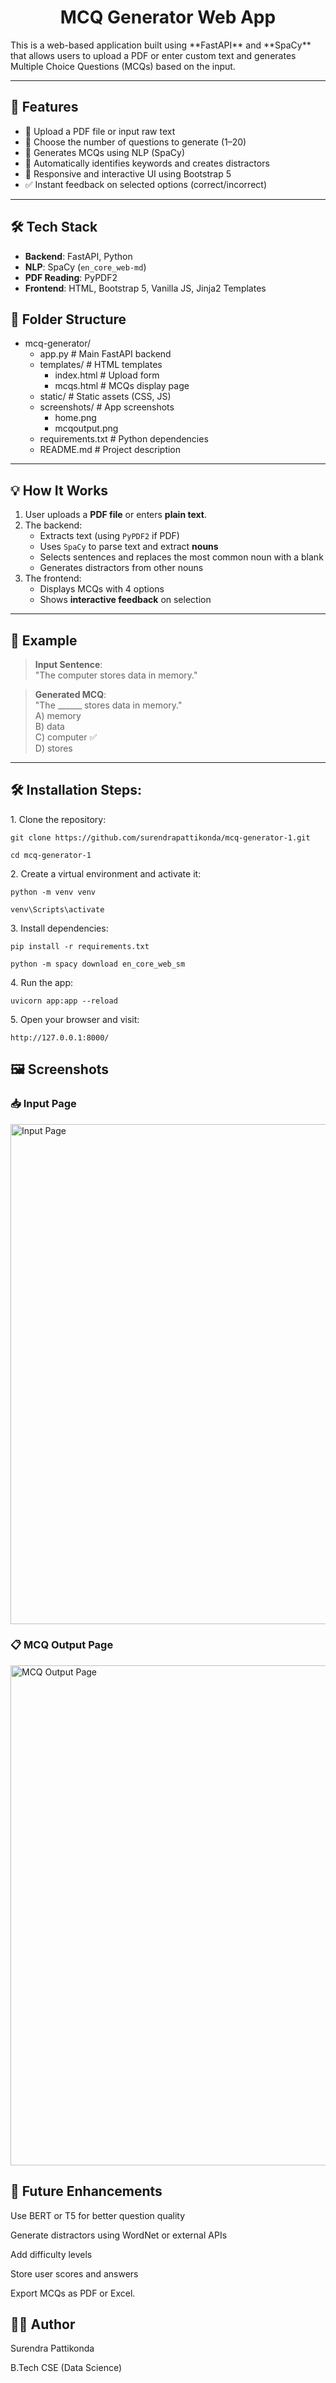 <h1 align="center" id="title">MCQ Generator Web App</h1>

<p id="description">This is a web-based application built using **FastAPI** and **SpaCy** that allows users to upload a PDF or enter custom text and generates Multiple Choice Questions (MCQs) based on the input.</p>

---

## 🚀 Features

- 📄 Upload a PDF file or input raw text
- 🔢 Choose the number of questions to generate (1–20)
- 🤖 Generates MCQs using NLP (SpaCy)
- 🎯 Automatically identifies keywords and creates distractors
- 📝 Responsive and interactive UI using Bootstrap 5
- ✅ Instant feedback on selected options (correct/incorrect)

---

## 🛠️ Tech Stack

- **Backend**: FastAPI, Python
- **NLP**: SpaCy (`en_core_web-md`)
- **PDF Reading**: PyPDF2
- **Frontend**: HTML, Bootstrap 5, Vanilla JS, Jinja2 Templates


## 📁 Folder Structure

- mcq-generator/
    - app.py     # Main FastAPI backend
    - templates/  # HTML templates
        - index.html  # Upload form
        - mcqs.html  # MCQs display page
    - static/  # Static assets (CSS, JS)
    - screenshots/  # App screenshots
        - home.png
        - mcqoutput.png
    - requirements.txt  # Python dependencies
    - README.md  # Project description


---

## 💡 How It Works

1. User uploads a **PDF file** or enters **plain text**.
2. The backend:
   - Extracts text (using `PyPDF2` if PDF)
   - Uses `SpaCy` to parse text and extract **nouns**
   - Selects sentences and replaces the most common noun with a blank
   - Generates distractors from other nouns
3. The frontend:
   - Displays MCQs with 4 options
   - Shows **interactive feedback** on selection

---

## 🧪 Example

> **Input Sentence**:  
> "The computer stores data in memory."

> **Generated MCQ**:  
> "The ______ stores data in memory."  
> A) memory  
> B) data  
> C) computer ✅  
> D) stores

---

<h2>🛠️ Installation Steps:</h2>

<p>1. Clone the repository:</p>

```
git clone https://github.com/surendrapattikonda/mcq-generator-1.git

cd mcq-generator-1
```

<p>2. Create a virtual environment and activate it:</p>

```
python -m venv venv 

venv\Scripts\activate
```

<p>3. Install dependencies:</p>

```
pip install -r requirements.txt 

python -m spacy download en_core_web_sm
```

<p>4. Run the app:</p>

```
uvicorn app:app --reload
```

<p>5. Open your browser and visit:</p>

```
http://127.0.0.1:8000/
```

## 🖼️ Screenshots

### 📥 Input Page
<img src="screenshots/home.png" alt="Input Page" width="800"/>

### 📋 MCQ Output Page
<img src="screenshots/mcqoutput.png" alt="MCQ Output Page" width="800"/>


## 🔮 Future Enhancements

Use BERT or T5 for better question quality

Generate distractors using WordNet or external APIs

Add difficulty levels

Store user scores and answers

Export MCQs as PDF or Excel.

## 🙋‍♂️ Author
Surendra Pattikonda

B.Tech CSE (Data Science)